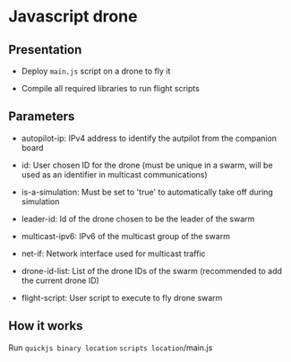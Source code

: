 # Javascript drone #

## Presentation ##

* Deploy `main.js` script on a drone to fly it

* Compile all required libraries to run flight scripts

## Parameters ##

* autopilot-ip: IPv4 address to identify the autpilot from the companion board

* id: User chosen ID for the drone (must be unique in a swarm, will be used as an identifier in multicast communications)

* is-a-simulation: Must be set to 'true' to automatically take off during simulation

* leader-id: Id of the drone chosen to be the leader of the swarm

* multicast-ipv6: IPv6 of the multicast group of the swarm

* net-if: Network interface used for multicast traffic

* drone-id-list: List of the drone IDs of the swarm (recommended to add the current drone ID)

* flight-script: User script to execute to fly drone swarm

## How it works ##

Run `quickjs binary location` `scripts location`/main.js
